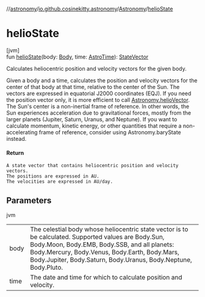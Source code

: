 //[astronomy](../../../index.md)/[io.github.cosinekitty.astronomy](../index.md)/[Astronomy](index.md)/[helioState](helio-state.md)

# helioState

[jvm]\
fun [helioState](helio-state.md)(body: [Body](../-body/index.md), time: [AstroTime](../-astro-time/index.md)): [StateVector](../-state-vector/index.md)

Calculates heliocentric position and velocity vectors for the given body.

Given a body and a time, calculates the position and velocity vectors for the center of that body at that time, relative to the center of the Sun. The vectors are expressed in equatorial J2000 coordinates (EQJ). If you need the position vector only, it is more efficient to call [Astronomy.helioVector](helio-vector.md). The Sun's center is a non-inertial frame of reference. In other words, the Sun experiences acceleration due to gravitational forces, mostly from the larger planets (Jupiter, Saturn, Uranus, and Neptune). If you want to calculate momentum, kinetic energy, or other quantities that require a non-accelerating frame of reference, consider using Astronomy.baryState instead.

#### Return

    A state vector that contains heliocentric position and velocity vectors.
    The positions are expressed in AU.
    The velocities are expressed in AU/day.

## Parameters

jvm

| | |
|---|---|
| body | The celestial body whose heliocentric state vector is to be calculated. Supported values are Body.Sun, Body.Moon, Body.EMB, Body.SSB, and all planets: Body.Mercury, Body.Venus, Body.Earth, Body.Mars, Body.Jupiter, Body.Saturn, Body.Uranus, Body.Neptune, Body.Pluto. |
| time | The date and time for which to calculate position and velocity. |
